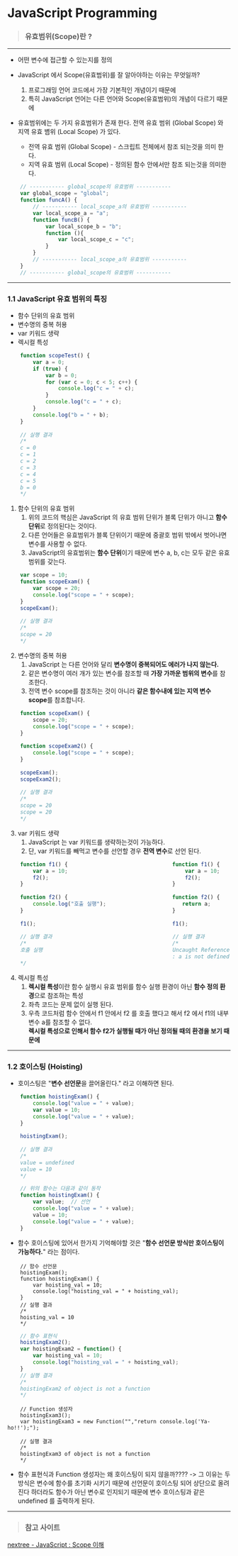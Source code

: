 # JavaScript Programming

>### **유효범위(Scope)란 ?**
---
* 어떤 변수에 접근할 수 있는지를 정의
* JavaScript 에서 Scope(유효범위)를 잘 알아야하는 이유는 무엇일까?
    1. 프로그래밍 언어 코드에서 가장 기본적인 개념이기 때문에
    2. 특히 JavaScript 언어는 다른 언어와 Scope(유효범위)의 개념이 다르기 때문에
    
* 유효범위에는 두 가지 유효범위가 존재 한다. 전역 유효 범위 (Global Scope) 와 지역 유효 볌위 (Local Scope) 가 있다.
    * 전역 유효 범위 (Global Scope) - 스크립트 전체에서 참조 되는것을 의미 한다.
    * 지역 유효 범위 (Local Scope) - 정의된 함수 안에서만 참조 되는것을 의미한다.

```javascript
    // ----------- global_scope의 유효범위 ----------- 
    var global_scope = "global";
    function funcA() {
        // ----------- local_scope_a의 유효범위 ----------- 
        var local_scope_a = "a";
        function funcB() {
            var local_scope_b = "b";
            function (){
                var local_scope_c = "c";
            }
        }
        // ----------- local_scope_a의 유효범위 -----------
    }
    // ----------- global_scope의 유효범위 ----------- 
```
---
### 1.1 JavaScript 유효 범위의 특징
* 함수 단위의 유효 범위
* 변수명의 중복 허용
* var 키워드 생략
* 렉시컬 특성

```javascript
    function scopeTest() {
        var a = 0;
        if (true) {
            var b = 0;
            for (var c = 0; c < 5; c++) {
                console.log("c = " + c);
            }
            console.log("c = " + c);
        }
        console.log("b = " + b);
    }
    
    // 실행 결과
    /*
    c = 0
    c = 1
    c = 2
    c = 3
    c = 4
    c = 5
    b = 0
    */
```
1. 함수 단위의 유효 범위
    1. 위의 코드의 핵심은 JavaScript 의 유효 범위 단위가 블록 단위가 아니고 **함수 단위**로 정의된다는 것이다.
    2. 다른 언어들은 유효범위가 블록 단위이기 때문에 중괄호 범위 밖에서 벗어나면 변수를 사용할 수 없다.
    3. JavaScript의 유효범위는 **함수 단위**이기 때문에 변수 a, b, c는 모두 같은 유효범위를 갖는다.

```javascript
    var scope = 10;
    function scopeExam() {
        var scope = 20;
        console.log("scope = " + scope);
    }
    scopeExam();
    
    // 실행 결과
    /*
    scope = 20
    */
```
2. 변수명의 중복 허용
    1. JavaScript 는 다른 언어와 달리 **변수명이 중복되어도 에러가 나지 않는다.**
    2.  같은 변수명이 여러 개가 있는 변수를 참조할 때 **가장 가까운 범위의 변수**를 참조한다.
    3. 전역 변수 scope를 참조하는 것이 아니라 **같은 함수내에 있는 지역 변수 scope**를 참조합니다.

```javascript
    function scopeExam() {
        scope = 20;
        console.log("scope = " + scope);
    }
    
    function scopeExam2() {
        console.log("scope = " + scope);
    }
    
    scopeExam();
    scopeExam2();
    
    // 실행 결과 
    /*
    scope = 20
    scope = 20
    */
```
3. var 키워드 생략
    1. JavaScript 는 var 키워드를 생략하는것이 가능하다.
    2. 단, var 키워드를 빼먹고 변수를 선언할 경우 **전역 변수**로 선언 된다.

```javascript
    function f1() {                                 function f1() {
        var a = 10;                                     var a = 10;
        f2();                                           f2();
    }                                               }
    
    function f2() {                                 function f2() {
        console.log("호출 실행");                        return a;
    }                                               }
    
    f1();                                           f1();
    
    // 실행 결과                                      // 실행 결과
    /*                                              /*
    호출 실행                                         Uncaught Reference Error
                                                    : a is not defined
    */                                              
```                  
4. 렉시컬 특성
    1. **렉시컬 특성**이란 함수 실행시 유효 범위를 함수 실행 환경이 아닌 **함수 정의 환경**으로 참조하는 특성
    2. 좌측 코드는 문제 없이 실행 된다.
    3. 우측 코드처럼  함수 안에서 f1 안에서 f2 를 호출 했다고 해서 f2 에서 f1의 내부 변수 a를 참조할 수 없다.<br>
        **렉시컬 특성으로 인해서 함수 f2가 실행될 때가 아닌 정의될 때의 환경을 보기 때문에**
---
### 1.2 호이스팅 (Hoisting)
* 호이스팅은 "**변수 선언문**을 끌어올린다." 라고 이해하면 된다.

```javascript
    function hoistingExam() {
        console.log("value = " + value);
        var value = 10;                                     
        console.log("value = " + value);
    }
    
    hoistingExam();
    
    // 실행 결과
    /*
    value = undefined
    value = 10
    */
```
```javascript
    // 위의 함수는 다음과 같이 동작
    function hoistingExam() {
        var value;  // 선언
        console.log("value = " + value);
        value = 10;
        console.log("value = " + value);
    }
```
* 함수 호이스팅에 있어서 한가지 기억해야할 것은 "**함수 선언문 방식만 호이스팅이 가능하다.**" 라는 점이다.

```javscript
    // 함수 선언문
    hoistingExam();
    function hoistingExam() {
        var hoisting_val = 10;
        console.log("hoisting_val = " + hoisting_val);
    }
    // 실행 결과
    /*
    hoisting_val = 10
    */
```
```javascript
    // 함수 표현식
    hoistingExam2();
    var hoistingExam2 = function() {
        var hoisting_val = 10;
        console.log("hoisting_val = " + hoisting_val);
    }
    // 실행 결과
    /*
    hoistingExam2 of object is not a function
    */
```
```javscript
    // Function 생성자
    hoistingExam3();  
    var hoistingExam3 = new Function("","return console.log('Ya-ho!!');");
    
    // 실행 결과
    /*
    hoistingExam3 of object is not a function
    */
```
* 함수 표현식과 Function 생성자는 왜 호이스팅이 되지 않을까????
    -> 그 이유는 두 방식은 변수에 함수를 초기화 시키기 때문에 선언문이 호이스팅 되어 상단으로 올려진다 하더라도
        함수가 아닌 변수로 인지되기 때문에 변수 호이스팅과 같은 undefined 를 출력하게 된다.
---
> ### **참고 사이트**
[ nextree - JavaScript : Scope 이해 ](http://www.nextree.co.kr/p7363/)
